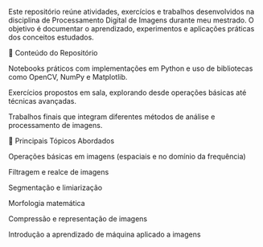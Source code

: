 Este repositório reúne atividades, exercícios e trabalhos desenvolvidos na disciplina de Processamento Digital de Imagens durante meu mestrado. O objetivo é documentar o aprendizado, experimentos e aplicações práticas dos conceitos estudados.

🧩 Conteúdo do Repositório

Notebooks práticos com implementações em Python e uso de bibliotecas como OpenCV, NumPy e Matplotlib.

Exercícios propostos em sala, explorando desde operações básicas até técnicas avançadas.

Trabalhos finais que integram diferentes métodos de análise e processamento de imagens.

🎯 Principais Tópicos Abordados

Operações básicas em imagens (espaciais e no domínio da frequência)

Filtragem e realce de imagens

Segmentação e limiarização

Morfologia matemática

Compressão e representação de imagens

Introdução a aprendizado de máquina aplicado a imagens
